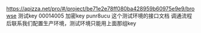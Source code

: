https://apizza.net/pro/#/project/be71e2e78ff080ba428959b60975e9e9/browse
测试key  00014005
加密key  punr8ucu
这个测试环境的接口文档  调通流程后联系我们配置生产环境，测试环境只能用上面那组key

